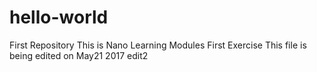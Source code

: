 # hello-world
First Repository
This is Nano Learning Modules First Exercise
This file is being edited on May21 2017
edit2
